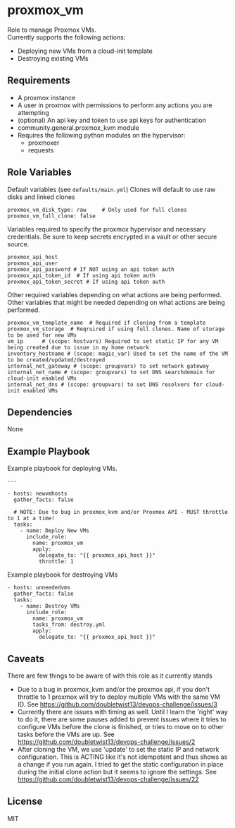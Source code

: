 proxmox_vm
==========

Role to manage Proxmox VMs.  
Currently supports the following actions:

- Deploying new VMs from a cloud-init template
- Destroying existing VMs

Requirements
------------

- A proxmox instance
- A user in proxmox with permissions to perform any actions you are attempting
- (optional) An api key and token to use api keys for authentication
- community.general.proxmox_kvm module
- Requires the following python modules on the hypervisor:
  - proxmoxer
  - requests
  
Role Variables
--------------

Default variables (see `defaults/main.yml`)
Clones will default to use raw disks and linked clones
```
proxmox_vm_disk_type: raw     # Only used for full clones
proxmox_vm_full_clone: false
```

Variables required to specify the proxmox hypervisor and necessary credentials. Be sure to keep secrets encrypted in a vault or other secure source.
```
proxmox_api_host
proxmox_api_user
proxmox_api_password # If NOT using an api token auth
proxmox_api_token_id  # If using api token auth 
proxmox_api_token_secret # If using api token auth

```

Other required variables depending on what actions are being performed.
Other variables that might be needed depending on what actions are being performed.
```
proxmox_vm_template_name  # Required if cloning from a template
proxmox_vm_storage  # Reqruired if using full clones. Name of storage to be used for new VMs
vm_ip      # (scope: hostvars) Required to set static IP for any VM being created due to issue in my home network
inventory_hostname # (scope: magic_var) Used to set the name of the VM to be created/updated/destroyed
internal_net_gateway # (scope: groupvars) to set network gateway
internal_net_name # (scope: groupvars) to set DNS searchdomain for cloud-init enabled VMs
internal_net_dns # (scope: groupvars) to set DNS resolvers for cloud-init enabled VMs

```

Dependencies
------------

None

Example Playbook
----------------

Example playbook for deploying VMs.
```
---

- hosts: newvmhosts
  gather_facts: false
  
  # NOTE: Due to bug in proxmox_kvm and/or Proxmox API - MUST throttle to 1 at a time!
  tasks:
    - name: Deploy New VMs
      include_role:
        name: proxmox_vm
        apply:
          delegate_to: "{{ proxmox_api_host }}"
          throttle: 1
```

Example playbook for destroying VMs
```
- hosts: unneededvms
  gather_facts: false
  tasks:
    - name: Destroy VMs
      include_role:
        name: proxmox_vm
        tasks_from: destroy.yml
        apply:
          delegate_to: "{{ proxmox_api_host }}"

```

Caveats
-------

There are few things to be aware of with this role as it currently stands
- Due to a bug in proxmox_kvm and/or the proxmox api, if you don't throttle to 1 proxmox will try to deploy multiple VMs with the same VM ID. See https://github.com/doubletwist13/devops-challenge/issues/3
- Currently there are issues with timing as well. Until I learn the 'right' way to do it, there are some pauses added to prevent issues where it tries to configure VMs before the clone is finished, or tries to move on to other tasks before the VMs are up. See https://github.com/doubletwist13/devops-challenge/issues/2
- After cloning the VM, we use 'update' to set the static IP and network configuration. This is ACTING like it's not idempotent and thus shows as a change if you run again. I tried to get the static configuration in place during the initial clone action but it seems to ignore the settings.  See https://github.com/doubletwist13/devops-challenge/issues/22
  
License
-------

MIT
